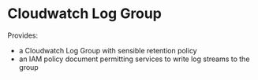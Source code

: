 # Cloudwatch Log Group

Provides:

* a Cloudwatch Log Group with sensible retention policy
* an IAM policy document permitting services to write log streams to the group
